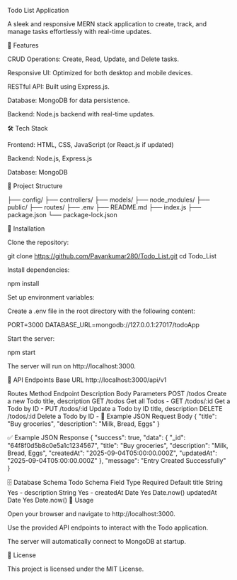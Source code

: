 Todo List Application

A sleek and responsive MERN stack application to create, track, and manage tasks effortlessly with real-time updates.

🚀 Features

CRUD Operations: Create, Read, Update, and Delete tasks.

Responsive UI: Optimized for both desktop and mobile devices.

RESTful API: Built using Express.js.

Database: MongoDB for data persistence.

Backend: Node.js backend with real-time updates.

🛠 Tech Stack

Frontend: HTML, CSS, JavaScript (or React.js if updated)

Backend: Node.js, Express.js

Database: MongoDB

📂 Project Structure

├── config/
├── controllers/
├── models/
├── node_modules/
├── public/
├── routes/
├── .env
├── README.md
├── index.js
├── package.json
└── package-lock.json


🧩 Installation

Clone the repository:

git clone https://github.com/Pavankumar280/Todo_List.git
cd Todo_List


Install dependencies:

npm install


Set up environment variables:

Create a .env file in the root directory with the following content:

PORT=3000
DATABASE_URL=mongodb://127.0.0.1:27017/todoApp


Start the server:

npm start


The server will run on http://localhost:3000.

📡 API Endpoints
Base URL
http://localhost:3000/api/v1

Routes
Method	Endpoint	Description	Body Parameters
POST	/todos	Create a new Todo	title, description
GET	/todos	Get all Todos	-
GET	/todos/:id	Get a Todo by ID	-
PUT	/todos/:id	Update a Todo by ID	title, description
DELETE	/todos/:id	Delete a Todo by ID	-
🧪 Example JSON Request Body
{
  "title": "Buy groceries",
  "description": "Milk, Bread, Eggs"
}

✅ Example JSON Response
{
  "success": true,
  "data": {
    "_id": "64f8f0d5b8c0e5a1c1234567",
    "title": "Buy groceries",
    "description": "Milk, Bread, Eggs",
    "createdAt": "2025-09-04T05:00:00.000Z",
    "updatedAt": "2025-09-04T05:00:00.000Z"
  },
  "message": "Entry Created Successfully"
}

🗄️ Database Schema
Todo Schema
Field	Type	Required	Default
title	String	Yes	-
description	String	Yes	-
createdAt	Date	Yes	Date.now()
updatedAt	Date	Yes	Date.now()
🎨 Usage

Open your browser and navigate to http://localhost:3000.

Use the provided API endpoints to interact with the Todo application.

The server will automatically connect to MongoDB at startup.

🤝 License

This project is licensed under the MIT License.

